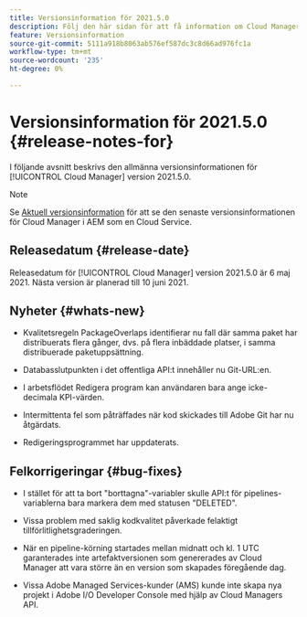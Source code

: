 ```yaml
---
title: Versionsinformation för 2021.5.0
description: Följ den här sidan för att få information om Cloud Manager version 2021.5.0
feature: Versionsinformation
source-git-commit: 5111a918b8063ab576ef587dc3c8d66ad976fc1a
workflow-type: tm+mt
source-wordcount: '235'
ht-degree: 0%

---
```


# Versionsinformation för 2021.5.0 {#release-notes-for}

I följande avsnitt beskrivs den allmänna versionsinformationen för [!UICONTROL Cloud Manager] version 2021.5.0.

>[!NOTE]
>Se [Aktuell versionsinformation](https://experienceleague.adobe.com/docs/experience-manager-cloud-service/onboarding/getting-access/release-notes-cloud-manager/release-notes-cm-current.html?lang=en#getting-access) för att se den senaste versionsinformationen för Cloud Manager i AEM som en Cloud Service.

## Releasedatum {#release-date}

Releasedatum för [!UICONTROL Cloud Manager] version 2021.5.0 är 6 maj 2021.
Nästa version är planerad till 10 juni 2021.

## Nyheter {#whats-new}

* Kvalitetsregeln PackageOverlaps identifierar nu fall där samma paket har distribuerats flera gånger, dvs. på flera inbäddade platser, i samma distribuerade paketuppsättning.

* Databasslutpunkten i det offentliga API:t innehåller nu Git-URL:en.

* I arbetsflödet Redigera program kan användaren bara ange icke-decimala KPI-värden.

* Intermittenta fel som påträffades när kod skickades till Adobe Git har nu åtgärdats.

* Redigeringsprogrammet har uppdaterats.

## Felkorrigeringar {#bug-fixes}

* I stället för att ta bort &quot;borttagna&quot;-variabler skulle API:t för pipelines-variablerna bara markera dem med statusen &quot;DELETED&quot;.

* Vissa problem med saklig kodkvalitet påverkade felaktigt tillförlitlighetsgraderingen.

* När en pipeline-körning startades mellan midnatt och kl. 1 UTC garanterades inte artefaktversionen som genererades av Cloud Manager att vara större än en version som skapades föregående dag.

* Vissa Adobe Managed Services-kunder (AMS) kunde inte skapa nya projekt i Adobe I/O Developer Console med hjälp av Cloud Managers API.
